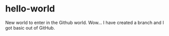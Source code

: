 # hello-world
New world to enter in the Github world.
Wow... I have created a branch and I got basic out of GitHub.
